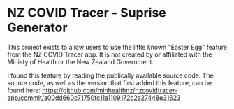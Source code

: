 # NZ COVID Tracer - Suprise Generator

This project exists to allow users to use the little known "Easter Egg" feature from the NZ COVID Tracer app. It is not created by or affiliated with the Ministy of Health or the New Zealand Government.

I found this feature by reading the publically available source code. The source code, as well as the version that first added this feature, can be found here: https://github.com/minhealthnz/nzcovidtracer-app/commit/a00dd660c71750fc11a1109172c2a27448e31623
